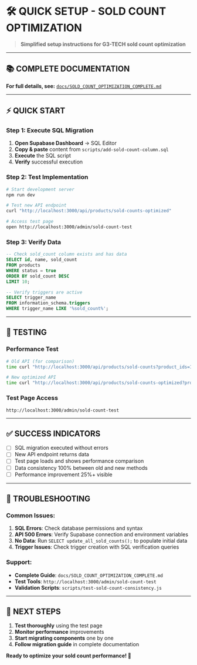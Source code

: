 # 🛠️ QUICK SETUP - SOLD COUNT OPTIMIZATION

> **Simplified setup instructions for G3-TECH sold count optimization**

---

## 📚 **COMPLETE DOCUMENTATION**

**For full details, see:** [`docs/SOLD_COUNT_OPTIMIZATION_COMPLETE.md`](../docs/SOLD_COUNT_OPTIMIZATION_COMPLETE.md)

---

## ⚡ **QUICK START**

### **Step 1: Execute SQL Migration**

1. **Open Supabase Dashboard** → SQL Editor
2. **Copy & paste** content from `scripts/add-sold-count-column.sql`
3. **Execute** the SQL script
4. **Verify** successful execution

### **Step 2: Test Implementation**

```bash
# Start development server
npm run dev

# Test new API endpoint
curl "http://localhost:3000/api/products/sold-counts-optimized"

# Access test page
open http://localhost:3000/admin/sold-count-test
```

### **Step 3: Verify Data**

```sql
-- Check sold_count column exists and has data
SELECT id, name, sold_count 
FROM products 
WHERE status = true 
ORDER BY sold_count DESC 
LIMIT 10;

-- Verify triggers are active
SELECT trigger_name 
FROM information_schema.triggers 
WHERE trigger_name LIKE '%sold_count%';
```

---

## 🧪 **TESTING**

### **Performance Test**
```bash
# Old API (for comparison)
time curl "http://localhost:3000/api/products/sold-counts?product_ids=1,2,3"

# New optimized API
time curl "http://localhost:3000/api/products/sold-counts-optimized?product_ids=1,2,3"
```

### **Test Page Access**
```
http://localhost:3000/admin/sold-count-test
```

---

## ✅ **SUCCESS INDICATORS**

- [ ] SQL migration executed without errors
- [ ] New API endpoint returns data
- [ ] Test page loads and shows performance comparison
- [ ] Data consistency 100% between old and new methods
- [ ] Performance improvement 25%+ visible

---

## 🚨 **TROUBLESHOOTING**

### **Common Issues:**

1. **SQL Errors**: Check database permissions and syntax
2. **API 500 Errors**: Verify Supabase connection and environment variables
3. **No Data**: Run `SELECT update_all_sold_counts();` to populate initial data
4. **Trigger Issues**: Check trigger creation with SQL verification queries

### **Support:**

- **Complete Guide**: `docs/SOLD_COUNT_OPTIMIZATION_COMPLETE.md`
- **Test Tools**: `http://localhost:3000/admin/sold-count-test`
- **Validation Scripts**: `scripts/test-sold-count-consistency.js`

---

## 🎯 **NEXT STEPS**

1. **Test thoroughly** using the test page
2. **Monitor performance** improvements
3. **Start migrating components** one by one
4. **Follow migration guide** in complete documentation

**Ready to optimize your sold count performance! 🚀** 